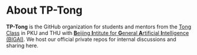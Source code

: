 # About TP-Tong

**TP-Tong** is the GitHub organization for students and mentors from the [Tong Class](https://tongclass.ac.cn) in PKU and THU with [**B**eijing **I**ntitute for **G**eneral **A**rtificial **I**ntelligence (BIGAI)](https://bigai.ai/). We host our official private repos for internal discussions and sharing here.
